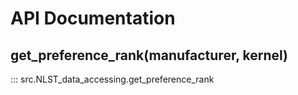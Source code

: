 # API Documentation

## get_preference_rank(manufacturer, kernel)

::: src.NLST_data_accessing.get_preference_rank